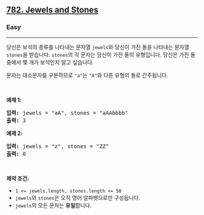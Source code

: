 <h2><a href="https://leetcode.com/problems/jewels-and-stones">782. Jewels and Stones</a></h2><h3>Easy</h3><hr><p>당신은 보석의 종류를 나타내는 문자열 <code>jewels</code>와 당신이 가진 돌을 나타내는 문자열 <code>stones</code>을 받습니다. <code>stones</code>의 각 문자는 당신이 가진 돌의 유형입니다. 당신은 가진 돌 중에서 몇 개가 보석인지 알고 싶습니다.</p>

<p>문자는 대소문자를 구분하므로 <code>&quot;a&quot;</code>는 <code>&quot;A&quot;</code>와 다른 유형의 돌로 간주됩니다.</p>

<p>&nbsp;</p>
<p><strong class="example">예제 1:</strong></p>
<pre><strong>입력:</strong> jewels = "aA", stones = "aAAbbbb"
<strong>출력:</strong> 3
</pre><p><strong class="example">예제 2:</strong></p>
<pre><strong>입력:</strong> jewels = "z", stones = "ZZ"
<strong>출력:</strong> 0
</pre>
<p>&nbsp;</p>
<p><strong>제약 조건:</strong></p>

<ul>
	<li><code>1 &lt;=&nbsp;jewels.length, stones.length &lt;= 50</code></li>
	<li><code>jewels</code>와 <code>stones</code>은 오직 영어 알파벳으로만 구성됩니다.</li>
	<li><code>jewels</code>의 모든 문자는 <strong>유일</strong>합니다.</li>
</ul>
